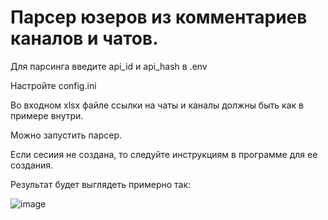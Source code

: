# Парсер юзеров из комментариев каналов и чатов.

Для парсинга введите api_id и api_hash в .env

Настройте config.ini

Во входном xlsx файле ссылки на чаты и каналы должны быть как в примере внутри.

Можно запустить парсер.

Если сесиия не создана, то следуйте инструкциям в программе для ее создания.

Результат будет выглядеть примерно так:

![image](https://github.com/pulivilizator/ParserTelegramUsers/assets/112427972/737469e5-306f-449a-a102-022d21376413)

